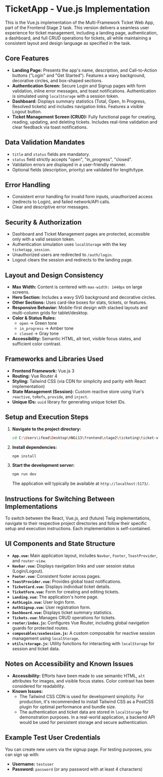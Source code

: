 # TicketApp - Vue.js Implementation

This is the Vue.js implementation of the Multi-Framework Ticket Web App, part of the Frontend Stage 2 task. This version delivers a seamless user experience for ticket management, including a landing page, authentication, a dashboard, and full CRUD operations for tickets, all while maintaining a consistent layout and design language as specified in the task.

## Core Features

*   **Landing Page:** Presents the app's name, description, and Call-to-Action buttons ("Login" and "Get Started"). Features a wavy background, decorative circles, and box-shaped sections.
*   **Authentication Screen:** Secure Login and Signup pages with form validation, inline error messages, and toast notifications. Authentication is simulated using `localStorage` with a session token.
*   **Dashboard:** Displays summary statistics (Total, Open, In Progress, Resolved tickets) and includes navigation links. Features a visible Logout button.
*   **Ticket Management Screen (CRUD):** Fully functional page for creating, reading, updating, and deleting tickets. Includes real-time validation and clear feedback via toast notifications.

## Data Validation Mandates

*   `title` and `status` fields are mandatory.
*   `status` field strictly accepts "open", "in_progress", "closed".
*   Validation errors are displayed in a user-friendly manner.
*   Optional fields (description, priority) are validated for length/type.

## Error Handling

*   Consistent error handling for invalid form inputs, unauthorized access (redirects to Login), and failed network/API calls.
*   Clear and descriptive error messages.

## Security & Authorization

*   Dashboard and Ticket Management pages are protected, accessible only with a valid session token.
*   Authentication simulation uses `localStorage` with the key `ticketapp_session`.
*   Unauthorized users are redirected to `/auth/login`.
*   Logout clears the session and redirects to the landing page.

## Layout and Design Consistency

*   **Max Width:** Content is centered with `max-width: 1440px` on large screens.
*   **Hero Section:** Includes a wavy SVG background and decorative circles.
*   **Other Sections:** Uses card-like boxes for stats, tickets, or features.
*   **Responsive Behavior:** Mobile-first design with stacked layouts and multi-column grids for tablet/desktop.
*   **Color & Status Rules:**
    *   `open` → Green tone
    *   `in_progress` → Amber tone
    *   `closed` → Gray tone
*   **Accessibility:** Semantic HTML, alt text, visible focus states, and sufficient color contrast.

## Frameworks and Libraries Used

*   **Frontend Framework:** Vue.js 3
*   **Routing:** Vue Router 4
*   **Styling:** Tailwind CSS (via CDN for simplicity and parity with React implementation)
*   **State Management (Session):** Custom reactive store using Vue's `reactive`, `toRefs`, `provide`, and `inject`.
*   **Unique IDs:** `uuid` library for generating unique ticket IDs.

## Setup and Execution Steps

1.  **Navigate to the project directory:**
    ```bash
    cd C:\Users\ifead\Desktop\HNGi13\frontend\stage2\ticketing\ticket-vue-app
    ```
2.  **Install dependencies:**
    ```bash
    npm install
    ```
3.  **Start the development server:**
    ```bash
    npm run dev
    ```
    The application will typically be available at `http://localhost:5173/`.

## Instructions for Switching Between Implementations

To switch between the React, Vue.js, and (future) Twig implementations, navigate to their respective project directories and follow their specific setup and execution instructions. Each implementation is self-contained.

## UI Components and State Structure

*   **`App.vue`:** Main application layout, includes `Navbar`, `Footer`, `ToastProvider`, and `router-view`.
*   **`Navbar.vue`:** Displays navigation links and user session status (Login/Logout).
*   **`Footer.vue`:** Consistent footer across pages.
*   **`ToastProvider.vue`:** Provides global toast notifications.
*   **`TicketCard.vue`:** Displays individual ticket details.
*   **`TicketForm.vue`:** Form for creating and editing tickets.
*   **`Landing.vue`:** The application's home page.
*   **`AuthLogin.vue`:** User login form.
*   **`AuthSignup.vue`:** User registration form.
*   **`Dashboard.vue`:** Displays ticket summary statistics.
*   **`Tickets.vue`:** Manages CRUD operations for tickets.
*   **`router/index.js`:** Configures Vue Router, including global navigation guards for protected routes.
*   **`composables/useSession.js`:** A custom composable for reactive session management using `localStorage`.
*   **`utils/storage.js`:** Utility functions for interacting with `localStorage` for session and ticket data.

## Notes on Accessibility and Known Issues

*   **Accessibility:** Efforts have been made to use semantic HTML, `alt` attributes for images, and visible focus states. Color contrast has been considered for readability.
*   **Known Issues:**
    *   The Tailwind CSS CDN is used for development simplicity. For production, it's recommended to install Tailwind CSS as a PostCSS plugin for optimal performance and bundle size.
    *   The authentication and ticket data are stored in `localStorage` for demonstration purposes. In a real-world application, a backend API would be used for persistent storage and secure authentication.

## Example Test User Credentials

You can create new users via the signup page. For testing purposes, you can sign up with:

*   **Username:** `testuser`
*   **Password:** `password` (or any password with at least 4 characters)